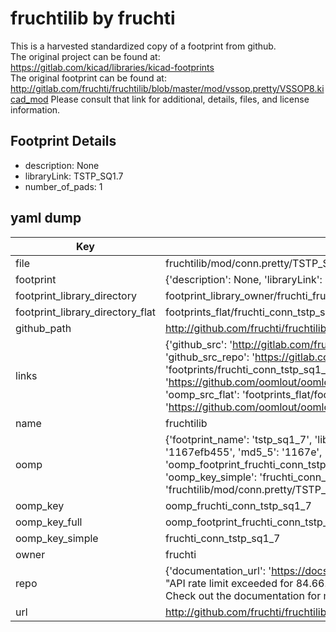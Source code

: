 # fruchtilib by fruchti  
This is a harvested standardized copy of a footprint from github.  
The original project can be found at:  
https://gitlab.com/kicad/libraries/kicad-footprints  
The original footprint can be found at:
http://gitlab.com/fruchti/fruchtilib/blob/master/mod/vssop.pretty/VSSOP8.kicad_mod
Please consult that link for additional, details, files, and license information.  
## Footprint Details
* description: None  
* libraryLink: TSTP_SQ1.7  
* number_of_pads: 1  
## yaml dump  
| Key | Value |  
| --- | --- |  
| file | fruchtilib/mod/conn.pretty/TSTP_SQ1.7.kicad_mod |  
| footprint | {'description': None, 'libraryLink': 'TSTP_SQ1.7', 'number_of_pads': 1} |  
| footprint_library_directory | footprint_library_owner/fruchti_fruchtilib |  
| footprint_library_directory_flat | footprints_flat/fruchti_conn_tstp_sq1_7/working |  
| github_path | http://github.com/fruchti/fruchtilib/blob/master/mod/conn.pretty/TSTP_SQ1.7.kicad_mod |  
| links | {'github_src': 'http://gitlab.com/fruchti/fruchtilib/blob/master/mod/vssop.pretty/VSSOP8.kicad_mod', 'github_src_repo': 'https://gitlab.com/kicad/libraries/kicad-footprints', 'oomp_bot': 'footprints/fruchti_conn_tstp_sq1_7/working', 'oomp_bot_github': 'https://github.com/oomlout/oomlout_oomp_footprint_bot/tree/main/footprints/fruchti_conn_tstp_sq1_7/working', 'oomp_src_flat': 'footprints_flat/footprints_flat/fruchti_conn_tstp_sq1_7/working', 'oomp_src_flat_github': 'https://github.com/oomlout/oomlout_oomp_footprint_src/tree/main/footprints_flat/fruchti_conn_tstp_sq1_7/working'} |  
| name | fruchtilib |  
| oomp | {'footprint_name': 'tstp_sq1_7', 'library_name': 'conn', 'md5': '1167efb455e273064fb21443d22ab951', 'md5_10': '1167efb455', 'md5_5': '1167e', 'md5_6': '1167ef', 'oomp_key': 'oomp_fruchti_conn_tstp_sq1_7', 'oomp_key_extra': 'oomp_footprint_fruchti_conn_tstp_sq1_7', 'oomp_key_full': 'oomp_footprint_fruchti_conn_tstp_sq1_7_1167ef', 'oomp_key_simple': 'fruchti_conn_tstp_sq1_7', 'original_filename': 'fruchtilib/mod/conn.pretty/TSTP_SQ1.7.kicad_mod', 'owner_name': 'fruchti'} |  
| oomp_key | oomp_fruchti_conn_tstp_sq1_7 |  
| oomp_key_full | oomp_footprint_fruchti_conn_tstp_sq1_7 |  
| oomp_key_simple | fruchti_conn_tstp_sq1_7 |  
| owner | fruchti |  
| repo | {'documentation_url': 'https://docs.github.com/rest/overview/resources-in-the-rest-api#rate-limiting', 'message': "API rate limit exceeded for 84.66.173.59. (But here's the good news: Authenticated requests get a higher rate limit. Check out the documentation for more details.)"} |  
| url | http://github.com/fruchti/fruchtilib |  

